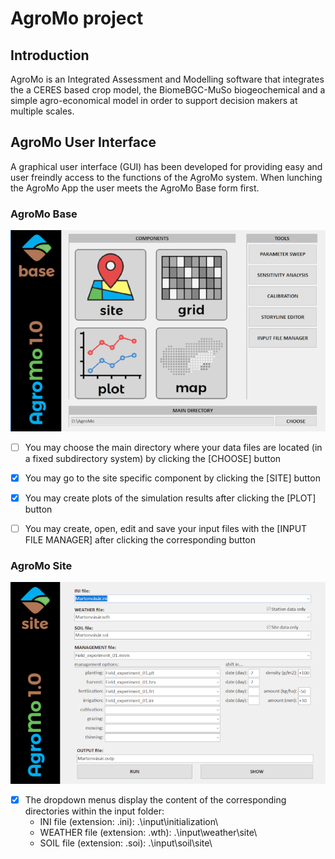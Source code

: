 # AgroMo project

## Introduction

AgroMo is an Integrated Assessment and Modelling software that integrates the a CERES based crop model, the BiomeBGC-MuSo biogeochemical and a simple agro-economical model in order to support decision makers at multiple scales.

## AgroMo User Interface

A graphical user interface (GUI) has been developed for providing easy and user freindly access to the functions of the AgroMo system. When lunching the AgroMo App the user meets the AgroMo Base form first.

### AgroMo Base

![alt text](basegui.png "AgroMo Base")

- [ ] You may choose the main directory where your data files are located (in a fixed subdirectory system) by clicking the [CHOOSE] button
- [x] You may go to the site specific component by clicking the [SITE] button
- [x] You may create plots of the simulation results after clicking the [PLOT] button
- [ ] You may create, open, edit and save your input files with the [INPUT FILE MANAGER] after clicking the corresponding button


### AgroMo Site

![alt text](sitegui.png "AgroMo Site")
- [x] The dropdown menus display the content of the corresponding directories within the input folder:
  - INI file (extension: .ini): .\input\initialization\
  - WEATHER file (extension: .wth): .\input\weather\site\
  - SOIL file (extension: .soi): .\input\soil\site\
  
